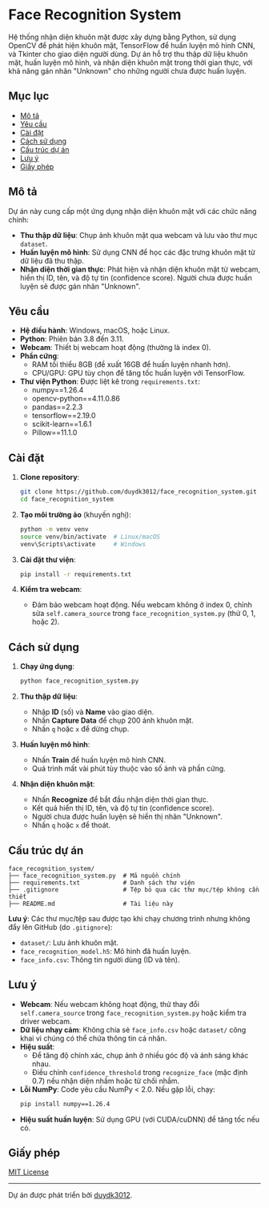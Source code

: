 # Face Recognition System

Hệ thống nhận diện khuôn mặt được xây dựng bằng Python, sử dụng OpenCV để phát hiện khuôn mặt, TensorFlow để huấn luyện mô hình CNN, và Tkinter cho giao diện người dùng. Dự án hỗ trợ thu thập dữ liệu khuôn mặt, huấn luyện mô hình, và nhận diện khuôn mặt trong thời gian thực, với khả năng gán nhãn "Unknown" cho những người chưa được huấn luyện.

## Mục lục
- [Mô tả](#mô-tả)
- [Yêu cầu](#yêu-cầu)
- [Cài đặt](#cài-đặt)
- [Cách sử dụng](#cách-sử-dụng)
- [Cấu trúc dự án](#cấu-trúc-dự-án)
- [Lưu ý](#lưu-ý)
- [Giấy phép](#giấy-phép)

## Mô tả
Dự án này cung cấp một ứng dụng nhận diện khuôn mặt với các chức năng chính:
- **Thu thập dữ liệu**: Chụp ảnh khuôn mặt qua webcam và lưu vào thư mục `dataset`.
- **Huấn luyện mô hình**: Sử dụng CNN để học các đặc trưng khuôn mặt từ dữ liệu đã thu thập.
- **Nhận diện thời gian thực**: Phát hiện và nhận diện khuôn mặt từ webcam, hiển thị ID, tên, và độ tự tin (confidence score). Người chưa được huấn luyện sẽ được gán nhãn "Unknown".

## Yêu cầu
- **Hệ điều hành**: Windows, macOS, hoặc Linux.
- **Python**: Phiên bản 3.8 đến 3.11.
- **Webcam**: Thiết bị webcam hoạt động (thường là index 0).
- **Phần cứng**:
  - RAM tối thiểu 8GB (đề xuất 16GB để huấn luyện nhanh hơn).
  - CPU/GPU: GPU tùy chọn để tăng tốc huấn luyện với TensorFlow.
- **Thư viện Python**: Được liệt kê trong `requirements.txt`:
  - numpy==1.26.4
  - opencv-python==4.11.0.86
  - pandas==2.2.3
  - tensorflow==2.19.0
  - scikit-learn==1.6.1
  - Pillow==11.1.0

## Cài đặt
1. **Clone repository**:
   ```bash
   git clone https://github.com/duydk3012/face_recognition_system.git
   cd face_recognition_system
   ```

2. **Tạo môi trường ảo** (khuyến nghị):
   ```bash
   python -m venv venv
   source venv/bin/activate  # Linux/macOS
   venv\Scripts\activate     # Windows
   ```

3. **Cài đặt thư viện**:
   ```bash
   pip install -r requirements.txt
   ```

4. **Kiểm tra webcam**:
   - Đảm bảo webcam hoạt động. Nếu webcam không ở index 0, chỉnh sửa `self.camera_source` trong `face_recognition_system.py` (thử 0, 1, hoặc 2).

## Cách sử dụng
1. **Chạy ứng dụng**:
   ```bash
   python face_recognition_system.py
   ```

2. **Thu thập dữ liệu**:
   - Nhập **ID** (số) và **Name** vào giao diện.
   - Nhấn **Capture Data** để chụp 200 ảnh khuôn mặt.
   - Nhấn `q` hoặc `x` để dừng chụp.

3. **Huấn luyện mô hình**:
   - Nhấn **Train** để huấn luyện mô hình CNN.
   - Quá trình mất vài phút tùy thuộc vào số ảnh và phần cứng.

4. **Nhận diện khuôn mặt**:
   - Nhấn **Recognize** để bắt đầu nhận diện thời gian thực.
   - Kết quả hiển thị ID, tên, và độ tự tin (confidence score).
   - Người chưa được huấn luyện sẽ hiển thị nhãn "Unknown".
   - Nhấn `q` hoặc `x` để thoát.

## Cấu trúc dự án
```
face_recognition_system/
├── face_recognition_system.py  # Mã nguồn chính
├── requirements.txt            # Danh sách thư viện
├── .gitignore                  # Tệp bỏ qua các thư mục/tệp không cần thiết
├── README.md                   # Tài liệu này
```

**Lưu ý**: Các thư mục/tệp sau được tạo khi chạy chương trình nhưng không đẩy lên GitHub (do `.gitignore`):
- `dataset/`: Lưu ảnh khuôn mặt.
- `face_recognition_model.h5`: Mô hình đã huấn luyện.
- `face_info.csv`: Thông tin người dùng (ID và tên).

## Lưu ý
- **Webcam**: Nếu webcam không hoạt động, thử thay đổi `self.camera_source` trong `face_recognition_system.py` hoặc kiểm tra driver webcam.
- **Dữ liệu nhạy cảm**: Không chia sẻ `face_info.csv` hoặc `dataset/` công khai vì chúng có thể chứa thông tin cá nhân.
- **Hiệu suất**:
  - Để tăng độ chính xác, chụp ảnh ở nhiều góc độ và ánh sáng khác nhau.
  - Điều chỉnh `confidence_threshold` trong `recognize_face` (mặc định 0.7) nếu nhận diện nhầm hoặc từ chối nhầm.
- **Lỗi NumPy**: Code yêu cầu NumPy < 2.0. Nếu gặp lỗi, chạy:
  ```bash
  pip install numpy==1.26.4
  ```
- **Hiệu suất huấn luyện**: Sử dụng GPU (với CUDA/cuDNN) để tăng tốc nếu có.

## Giấy phép
[MIT License](LICENSE)

---
Dự án được phát triển bởi [duydk3012](https://github.com/duydk3012).
